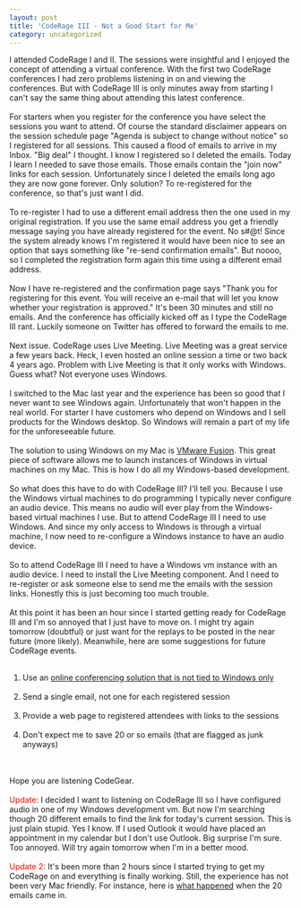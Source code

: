 ```yaml
---
layout: post
title: 'CodeRage III - Not a Good Start for Me'
category: uncategorized
---
```


I attended CodeRage I and II. The sessions were insightful and I enjoyed the concept of attending a virtual conference. With the first two CodeRage conferences I had zero problems listening in on and viewing the conferences. But with CodeRage III is only minutes away from starting I can't say the same thing about attending this latest conference.<br /><br />For starters when you register for the conference you have select the sessions you want to attend. Of course the standard disclaimer appears on the session schedule page "Agenda is subject to change without notice" so I registered for all sessions. This caused a flood of emails to arrive in my Inbox. "Big deal" I thought. I know I registered so I deleted the emails.  Today I learn I needed to save those emails.  Those emails contain the "join now" links for each session.  Unfortunately since I deleted the emails long ago they are now gone forever.  Only solution?  To re-registered for the conference, so that's just want I did.<br /><br />To re-register I had to use a different email address then the one used in my original registration.  If you use the same email address you get a friendly message saying you have already registered for the event. No s#@t! Since the system already knows I'm registered it would have been nice to see an option that says something like "re-send confirmation emails". But noooo, so I completed the registration form again this time using a different email address.<br /><br />Now I have re-registered and the confirmation page says "Thank you for registering for this event. You will receive an e-mail that will let you know whether your registration is approved."  It's been 30 minutes and still no emails. And the conference has officially kicked off as I type the CodeRage III rant. Luckily someone on Twitter has offered to forward the emails to me. <br /><br />Next issue. CodeRage uses Live Meeting. Live Meeting was a great service a few years back. Heck, I even hosted an online session a time or two back 4 years ago. Problem with Live Meeting is that it only works with Windows. Guess what? Not everyone uses Windows. <br /><br />I switched to the Mac last year and the experience has been so good that I never want to see Windows again. Unfortunately that won't happen in the real world. For starter I have customers who depend on Windows and I sell products for the Windows desktop. So Windows will remain a part of my life for the unforeseeable future. <br /><br />The solution to using Windows on my Mac is <a href="http://vmware.com/mac">VMware Fusion</a>. This great piece of software allows me to launch instances of Windows in virtual machines on my Mac. This is how I do all my Windows-based development.<br /><br />So what does this have to do with CodeRage III?  I'll tell you.  Because I use the Windows virtual machines to do programming I typically never configure an audio device. This means no audio will ever play from the Windows-based virtual machines I use. But to attend CodeRage III I need to use Windows.  And since my only access to Windows is through a virtual machine, I now need to re-configure a Windows instance to have an audio device.<br /><br />So to attend CodeRage III I need to have a Windows vm instance with an audio device. I need to install the Live Meeting component.  And I need to re-register or ask someone else to send me the emails with the session links.  Honestly this is just becoming too much trouble.  <br /><br />At this point it has been an hour since I started getting ready for CodeRage III and I'm so annoyed that I just have to move on.  I might try again tomorrow (doubtful) or just want for the replays to be posted in the near future (more likely).  Meanwhile, here are some suggestions for future CodeRage events.<ol><br /><li>Use an <a href="http://gotomeeting.com">online conferencing solution that is not tied to Windows only</a></li><br /><li>Send a single email, not one for each registered session</li><br /><li>Provide a web page to registered attendees with links to the sessions</li><br /><li>Don't expect me to save 20 or so emails (that are flagged as junk anyways)</li><br /></ol><br />Hope you are listening CodeGear.<br /><br /><span style="color:red">Update:</span> I decided I want to listening on CodeRage III so I have configured audio in one of my Windows development vm. But now I'm searching though 20 different emails to find the link for today's current session. This is just plain stupid. Yes I know. If I used Outlook it would have placed an appointment in my calendar but I don't use Outlook. Big surprise I'm sure.  Too annoyed. Will try again tomorrow when I'm in a better mood.<br /><br /><span style="color:red">Update 2:</span> It's been more than 2 hours since I started trying to get my CodeRage on and everything is finally working. Still, the experience has not been very Mac friendly. For instance, here is <a href="http://skitch.com/kirbyt/7fap/ical">what happened</a> when the 20 emails came in.
